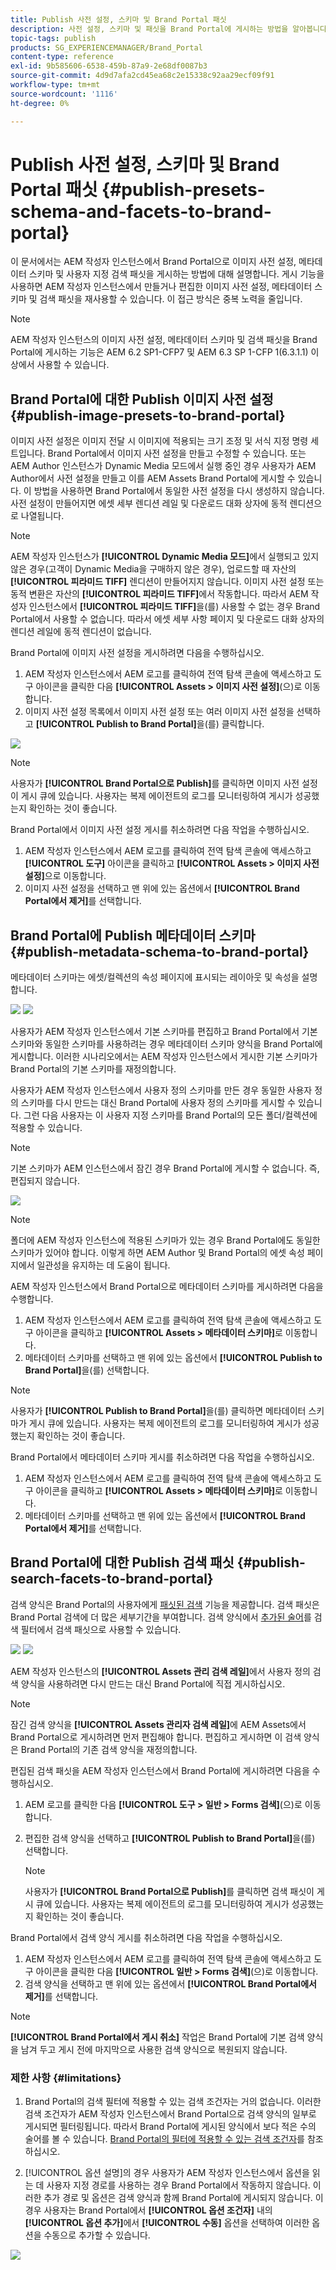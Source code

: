```yaml
---
title: Publish 사전 설정, 스키마 및 Brand Portal 패싯
description: 사전 설정, 스키마 및 패싯을 Brand Portal에 게시하는 방법을 알아봅니다.
topic-tags: publish
products: SG_EXPERIENCEMANAGER/Brand_Portal
content-type: reference
exl-id: 9b585606-6538-459b-87a9-2e68df0087b3
source-git-commit: 4d9d7afa2cd45ea68c2e15338c92aa29ecf09f91
workflow-type: tm+mt
source-wordcount: '1116'
ht-degree: 0%

---
```


# Publish 사전 설정, 스키마 및 Brand Portal 패싯 {#publish-presets-schema-and-facets-to-brand-portal}

이 문서에서는 AEM 작성자 인스턴스에서 Brand Portal으로 이미지 사전 설정, 메타데이터 스키마 및 사용자 지정 검색 패싯을 게시하는 방법에 대해 설명합니다. 게시 기능을 사용하면 AEM 작성자 인스턴스에서 만들거나 편집한 이미지 사전 설정, 메타데이터 스키마 및 검색 패싯을 재사용할 수 있습니다. 이 접근 방식은 중복 노력을 줄입니다.

>[!NOTE]
>
>AEM 작성자 인스턴스의 이미지 사전 설정, 메타데이터 스키마 및 검색 패싯을 Brand Portal에 게시하는 기능은 AEM 6.2 SP1-CFP7 및 AEM 6.3 SP 1-CFP 1(6.3.1.1) 이상에서 사용할 수 있습니다.

## Brand Portal에 대한 Publish 이미지 사전 설정 {#publish-image-presets-to-brand-portal}

이미지 사전 설정은 이미지 전달 시 이미지에 적용되는 크기 조정 및 서식 지정 명령 세트입니다. Brand Portal에서 이미지 사전 설정을 만들고 수정할 수 있습니다. 또는 AEM Author 인스턴스가 Dynamic Media 모드에서 실행 중인 경우 사용자가 AEM Author에서 사전 설정을 만들고 이를 AEM Assets Brand Portal에 게시할 수 있습니다. 이 방법을 사용하면 Brand Portal에서 동일한 사전 설정을 다시 생성하지 않습니다.
사전 설정이 만들어지면 에셋 세부 렌디션 레일 및 다운로드 대화 상자에 동적 렌디션으로 나열됩니다.

>[!NOTE]
>
>AEM 작성자 인스턴스가 **[!UICONTROL Dynamic Media 모드]**&#x200B;에서 실행되고 있지 않은 경우(고객이 Dynamic Media을 구매하지 않은 경우), 업로드할 때 자산의 **[!UICONTROL 피라미드 TIFF]** 렌디션이 만들어지지 않습니다. 이미지 사전 설정 또는 동적 변환은 자산의 **[!UICONTROL 피라미드 TIFF]**&#x200B;에서 작동합니다. 따라서 AEM 작성자 인스턴스에서 **[!UICONTROL 피라미드 TIFF]**&#x200B;을(를) 사용할 수 없는 경우 Brand Portal에서 사용할 수 없습니다. 따라서 에셋 세부 사항 페이지 및 다운로드 대화 상자의 렌디션 레일에 동적 렌디션이 없습니다.

Brand Portal에 이미지 사전 설정을 게시하려면 다음을 수행하십시오.

1. AEM 작성자 인스턴스에서 AEM 로고를 클릭하여 전역 탐색 콘솔에 액세스하고 도구 아이콘을 클릭한 다음 **[!UICONTROL Assets > 이미지 사전 설정]**(으)로 이동합니다.
1. 이미지 사전 설정 목록에서 이미지 사전 설정 또는 여러 이미지 사전 설정을 선택하고 **[!UICONTROL Publish to Brand Portal]**&#x200B;을(를) 클릭합니다.

![](assets/publishpreset.png)

>[!NOTE]
>
>사용자가 **[!UICONTROL Brand Portal으로 Publish]**&#x200B;를 클릭하면 이미지 사전 설정이 게시 큐에 있습니다. 사용자는 복제 에이전트의 로그를 모니터링하여 게시가 성공했는지 확인하는 것이 좋습니다.

Brand Portal에서 이미지 사전 설정 게시를 취소하려면 다음 작업을 수행하십시오.

1. AEM 작성자 인스턴스에서 AEM 로고를 클릭하여 전역 탐색 콘솔에 액세스하고 **[!UICONTROL 도구]** 아이콘을 클릭하고 **[!UICONTROL Assets > 이미지 사전 설정]**&#x200B;으로 이동합니다.
1. 이미지 사전 설정을 선택하고 맨 위에 있는 옵션에서 **[!UICONTROL Brand Portal에서 제거]**&#x200B;를 선택합니다.

## Brand Portal에 Publish 메타데이터 스키마 {#publish-metadata-schema-to-brand-portal}

메타데이터 스키마는 에셋/컬렉션의 속성 페이지에 표시되는 레이아웃 및 속성을 설명합니다.

![](assets/metadata-schema-editor.png) ![](assets/asset-properties-1.png)

사용자가 AEM 작성자 인스턴스에서 기본 스키마를 편집하고 Brand Portal에서 기본 스키마와 동일한 스키마를 사용하려는 경우 메타데이터 스키마 양식을 Brand Portal에 게시합니다. 이러한 시나리오에서는 AEM 작성자 인스턴스에서 게시한 기본 스키마가 Brand Portal의 기본 스키마를 재정의합니다.

사용자가 AEM 작성자 인스턴스에서 사용자 정의 스키마를 만든 경우 동일한 사용자 정의 스키마를 다시 만드는 대신 Brand Portal에 사용자 정의 스키마를 게시할 수 있습니다. 그런 다음 사용자는 이 사용자 지정 스키마를 Brand Portal의 모든 폴더/컬렉션에 적용할 수 있습니다.

>[!NOTE]
>
>기본 스키마가 AEM 인스턴스에서 잠긴 경우 Brand Portal에 게시할 수 없습니다. 즉, 편집되지 않습니다.

![](assets/default-schema-form.png)

>[!NOTE]
>
>폴더에 AEM 작성자 인스턴스에 적용된 스키마가 있는 경우 Brand Portal에도 동일한 스키마가 있어야 합니다. 이렇게 하면 AEM Author 및 Brand Portal의 에셋 속성 페이지에서 일관성을 유지하는 데 도움이 됩니다.

AEM 작성자 인스턴스에서 Brand Portal으로 메타데이터 스키마를 게시하려면 다음을 수행합니다.

1. AEM 작성자 인스턴스에서 AEM 로고를 클릭하여 전역 탐색 콘솔에 액세스하고 도구 아이콘을 클릭하고 **[!UICONTROL Assets > 메타데이터 스키마]**&#x200B;로 이동합니다.
1. 메타데이터 스키마를 선택하고 맨 위에 있는 옵션에서 **[!UICONTROL Publish to Brand Portal]**&#x200B;을(를) 선택합니다.

>[!NOTE]
>
>사용자가 **[!UICONTROL Publish to Brand Portal]**&#x200B;을(를) 클릭하면 메타데이터 스키마가 게시 큐에 있습니다. 사용자는 복제 에이전트의 로그를 모니터링하여 게시가 성공했는지 확인하는 것이 좋습니다.

Brand Portal에서 메타데이터 스키마 게시를 취소하려면 다음 작업을 수행하십시오.

1. AEM 작성자 인스턴스에서 AEM 로고를 클릭하여 전역 탐색 콘솔에 액세스하고 도구 아이콘을 클릭하고 **[!UICONTROL Assets > 메타데이터 스키마]**&#x200B;로 이동합니다.
1. 메타데이터 스키마를 선택하고 맨 위에 있는 옵션에서 **[!UICONTROL Brand Portal에서 제거]**&#x200B;를 선택합니다.

## Brand Portal에 대한 Publish 검색 패싯 {#publish-search-facets-to-brand-portal}

검색 양식은 Brand Portal의 사용자에게 [패싯된 검색](../using/brand-portal-search-facets.md) 기능을 제공합니다. 검색 패싯은 Brand Portal 검색에 더 많은 세부기간을 부여합니다. 검색 양식에서 [추가된 술어](https://experienceleague.adobe.com/en/docs/experience-manager-65/content/assets/administer/search-facets)를 검색 필터에서 검색 패싯으로 사용할 수 있습니다.

![](assets/property-predicate-removed.png)
![](assets/search-form.png)

AEM 작성자 인스턴스의 **[!UICONTROL Assets 관리 검색 레일]**&#x200B;에서 사용자 정의 검색 양식을 사용하려면 다시 만드는 대신 Brand Portal에 직접 게시하십시오.

>[!NOTE]
>
>잠긴 검색 양식을 **[!UICONTROL Assets 관리자 검색 레일]**&#x200B;에 AEM Assets에서 Brand Portal으로 게시하려면 먼저 편집해야 합니다. 편집하고 게시하면 이 검색 양식은 Brand Portal의 기존 검색 양식을 재정의합니다.

편집된 검색 패싯을 AEM 작성자 인스턴스에서 Brand Portal에 게시하려면 다음을 수행하십시오.

1. AEM 로고를 클릭한 다음 **[!UICONTROL 도구 > 일반 > Forms 검색]**(으)로 이동합니다.
1. 편집한 검색 양식을 선택하고 **[!UICONTROL Publish to Brand Portal]**&#x200B;을(를) 선택합니다.

   >[!NOTE]
   >
   >사용자가 **[!UICONTROL Brand Portal으로 Publish]**&#x200B;를 클릭하면 검색 패싯이 게시 큐에 있습니다. 사용자는 복제 에이전트의 로그를 모니터링하여 게시가 성공했는지 확인하는 것이 좋습니다.

Brand Portal에서 검색 양식 게시를 취소하려면 다음 작업을 수행하십시오.

1. AEM 작성자 인스턴스에서 AEM 로고를 클릭하여 전역 탐색 콘솔에 액세스하고 도구 아이콘을 클릭한 다음 **[!UICONTROL 일반 > Forms 검색]**(으)로 이동합니다.
1. 검색 양식을 선택하고 맨 위에 있는 옵션에서 **[!UICONTROL Brand Portal에서 제거]**&#x200B;를 선택합니다.

>[!NOTE]
>
>**[!UICONTROL Brand Portal에서 게시 취소]** 작업은 Brand Portal에 기본 검색 양식을 남겨 두고 게시 전에 마지막으로 사용한 검색 양식으로 복원되지 않습니다.

### 제한 사항 {#limitations}

1. Brand Portal의 검색 필터에 적용할 수 있는 검색 조건자는 거의 없습니다. 이러한 검색 조건자가 AEM 작성자 인스턴스에서 Brand Portal으로 검색 양식의 일부로 게시되면 필터링됩니다. 따라서 Brand Portal에 게시된 양식에서 보다 적은 수의 술어를 볼 수 있습니다. [Brand Portal의 필터에 적용할 수 있는 검색 조건자](../using/brand-portal-search-facets.md#list-of-search-predicates)를 참조하십시오.

1. [!UICONTROL 옵션 설명]의 경우 사용자가 AEM 작성자 인스턴스에서 옵션을 읽는 데 사용자 지정 경로를 사용하는 경우 Brand Portal에서 작동하지 않습니다. 이러한 추가 경로 및 옵션은 검색 양식과 함께 Brand Portal에 게시되지 않습니다. 이 경우 사용자는 Brand Portal에서 **[!UICONTROL 옵션 조건자]** 내의 **[!UICONTROL 옵션 추가]**&#x200B;에서 **[!UICONTROL 수동]** 옵션을 선택하여 이러한 옵션을 수동으로 추가할 수 있습니다.

![](assets/options-predicate-manual.png)
